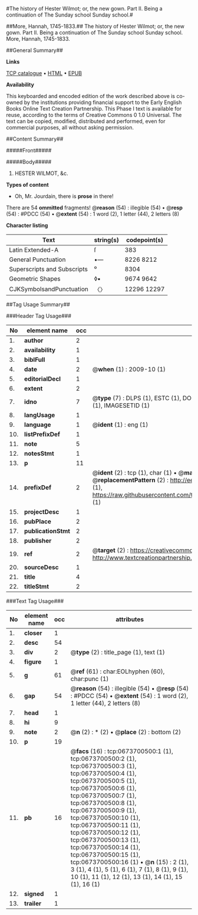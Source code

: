 #The history of Hester Wilmot; or, the new gown. Part II. Being a continuation of The Sunday school Sunday school.#

##More, Hannah, 1745-1833.##
The history of Hester Wilmot; or, the new gown. Part II. Being a continuation of The Sunday school
Sunday school.
More, Hannah, 1745-1833.

##General Summary##

**Links**

[TCP catalogue](http://www.ota.ox.ac.uk/tcp/)  • 
[HTML](http://tei.it.ox.ac.uk/tcp/Texts-HTML/free/004/004813657.html)  • 
[EPUB](http://tei.it.ox.ac.uk/tcp/Texts-EPUB/free/004/004813657.epub)

**Availability**

This keyboarded and encoded edition of the
	       work described above is co-owned by the institutions
	       providing financial support to the Early English Books
	       Online Text Creation Partnership. This Phase I text is
	       available for reuse, according to the terms of Creative
	       Commons 0 1.0 Universal. The text can be copied,
	       modified, distributed and performed, even for
	       commercial purposes, all without asking permission.


##Content Summary##

#####Front#####

#####Body#####

1. HESTER WILMOT, &c.

**Types of content**

  * Oh, Mr. Jourdain, there is **prose** in there!

There are 54 **ommitted** fragments! 
 @__reason__ (54) : illegible (54)  •  @__resp__ (54) : #PDCC (54)  •  @__extent__ (54) : 1 word (2), 1 letter (44), 2 letters (8)

**Character listing**


|Text|string(s)|codepoint(s)|
|---|---|---|
|Latin Extended-A|ſ|383|
|General Punctuation|•—|8226 8212|
|Superscripts             and Subscripts|⁰|8304|
|Geometric Shapes|◊▪|9674 9642|
|CJKSymbolsandPunctuation|〈〉|12296 12297|

##Tag Usage Summary##

###Header Tag Usage###

|No|element name|occ|attributes|
|---|---|---|---|
|1.|__author__|2||
|2.|__availability__|1||
|3.|__biblFull__|1||
|4.|__date__|2| @__when__ (1) : 2009-10 (1)|
|5.|__editorialDecl__|1||
|6.|__extent__|2||
|7.|__idno__|7| @__type__ (7) : DLPS (1), ESTC (1), DOCNO (1), TCP (1), GALEDOCNO (1), CONTENTSET (1), IMAGESETID (1)|
|8.|__langUsage__|1||
|9.|__language__|1| @__ident__ (1) : eng (1)|
|10.|__listPrefixDef__|1||
|11.|__note__|5||
|12.|__notesStmt__|1||
|13.|__p__|11||
|14.|__prefixDef__|2| @__ident__ (2) : tcp (1), char (1)  •  @__matchPattern__ (2) : ([0-9\-]+):([0-9IVX]+) (1), (.+) (1)  •  @__replacementPattern__ (2) : http://eebo.chadwyck.com/downloadtiff?vid=$1&page=$2 (1), https://raw.githubusercontent.com/textcreationpartnership/Texts/master/tcpchars.xml#$1 (1)|
|15.|__projectDesc__|1||
|16.|__pubPlace__|2||
|17.|__publicationStmt__|2||
|18.|__publisher__|2||
|19.|__ref__|2| @__target__ (2) : https://creativecommons.org/publicdomain/zero/1.0/ (1), http://www.textcreationpartnership.org/docs/. (1)|
|20.|__sourceDesc__|1||
|21.|__title__|4||
|22.|__titleStmt__|2||


###Text Tag Usage###

|No|element name|occ|attributes|
|---|---|---|---|
|1.|__closer__|1||
|2.|__desc__|54||
|3.|__div__|2| @__type__ (2) : title_page (1), text (1)|
|4.|__figure__|1||
|5.|__g__|61| @__ref__ (61) : char:EOLhyphen (60), char:punc (1)|
|6.|__gap__|54| @__reason__ (54) : illegible (54)  •  @__resp__ (54) : #PDCC (54)  •  @__extent__ (54) : 1 word (2), 1 letter (44), 2 letters (8)|
|7.|__head__|1||
|8.|__hi__|9||
|9.|__note__|2| @__n__ (2) : * (2)  •  @__place__ (2) : bottom (2)|
|10.|__p__|19||
|11.|__pb__|16| @__facs__ (16) : tcp:0673700500:1 (1), tcp:0673700500:2 (1), tcp:0673700500:3 (1), tcp:0673700500:4 (1), tcp:0673700500:5 (1), tcp:0673700500:6 (1), tcp:0673700500:7 (1), tcp:0673700500:8 (1), tcp:0673700500:9 (1), tcp:0673700500:10 (1), tcp:0673700500:11 (1), tcp:0673700500:12 (1), tcp:0673700500:13 (1), tcp:0673700500:14 (1), tcp:0673700500:15 (1), tcp:0673700500:16 (1)  •  @__n__ (15) : 2 (1), 3 (1), 4 (1), 5 (1), 6 (1), 7 (1), 8 (1), 9 (1), 10 (1), 11 (1), 12 (1), 13 (1), 14 (1), 15 (1), 16 (1)|
|12.|__signed__|1||
|13.|__trailer__|1||
